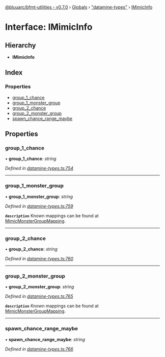 [@bluuarc/bfmt-utilities - v0.7.0](../README.md) › [Globals](../globals.md) › ["datamine-types"](../modules/_datamine_types_.md) › [IMimicInfo](_datamine_types_.imimicinfo.md)

# Interface: IMimicInfo

## Hierarchy

* **IMimicInfo**

## Index

### Properties

* [group_1_chance](_datamine_types_.imimicinfo.md#group_1_chance)
* [group_1_monster_group](_datamine_types_.imimicinfo.md#group_1_monster_group)
* [group_2_chance](_datamine_types_.imimicinfo.md#group_2_chance)
* [group_2_monster_group](_datamine_types_.imimicinfo.md#group_2_monster_group)
* [spawn_chance_range_maybe](_datamine_types_.imimicinfo.md#spawn_chance_range_maybe)

## Properties

###  group_1_chance

• **group_1_chance**: *string*

*Defined in [datamine-types.ts:754](https://github.com/BluuArc/bfmt-utilities/blob/master/src/datamine-types.ts#L754)*

___

###  group_1_monster_group

• **group_1_monster_group**: *string*

*Defined in [datamine-types.ts:759](https://github.com/BluuArc/bfmt-utilities/blob/master/src/datamine-types.ts#L759)*

**`description`** Known mappings can be found at [MimicMonsterGroupMapping](../modules/_datamine_types_.md#const-mimicmonstergroupmapping).

___

###  group_2_chance

• **group_2_chance**: *string*

*Defined in [datamine-types.ts:760](https://github.com/BluuArc/bfmt-utilities/blob/master/src/datamine-types.ts#L760)*

___

###  group_2_monster_group

• **group_2_monster_group**: *string*

*Defined in [datamine-types.ts:765](https://github.com/BluuArc/bfmt-utilities/blob/master/src/datamine-types.ts#L765)*

**`description`** Known mappings can be found at [MimicMonsterGroupMapping](../modules/_datamine_types_.md#const-mimicmonstergroupmapping).

___

###  spawn_chance_range_maybe

• **spawn_chance_range_maybe**: *string*

*Defined in [datamine-types.ts:766](https://github.com/BluuArc/bfmt-utilities/blob/master/src/datamine-types.ts#L766)*
